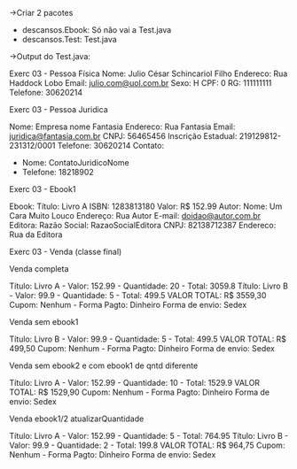 ->Criar 2 pacotes
* descansos.Ebook: Só não vai a Test.java
* descansos.Test: Test.java


->Output do Test.java:


 Exerc 03 - Pessoa Física 
Nome: Julio César Schincariol Filho
Endereco: Rua Haddock Lobo
Email: julio.com@uol.com.br
Sexo: H
CPF: 0
RG: 111111111
Telefone: 30620214

 Exerc 03 - Pessoa Juridica 

Nome: Empresa nome Fantasia
Endereco: Rua Fantasia
Email: juridica@fantasia.com.br
CNPJ: 56465456
Inscrição Estadual: 219129812-231312/0001
Telefone: 30620214
Contato: 
- Nome: ContatoJuridicoNome
- Telefone: 18218902

 Exerc 03 - Ebook1 

Ebook: 
Título: Livro A
ISBN: 1283813180
Valor: R$ 152.99
Autor: 
Nome: Um Cara Muito Louco
Endereço: Rua Autor
E-mail: doidao@autor.com.br
Editora:
Razão Social: RazaoSocialEditora
CNPJ: 82138712387
Endereco: Rua da Editora

 Exerc 03 - Venda (classe final) 


Venda completa

Título: Livro A - Valor: 152.99 - Quantidade: 20 - Total: 3059.8
Título: Livro B - Valor: 99.9 - Quantidade: 5 - Total: 499.5
VALOR TOTAL: R$ 3559,30
Cupom: Nenhum - Forma Pagto: Dinheiro
Forma de envio: Sedex

Venda sem ebook1

Título: Livro B - Valor: 99.9 - Quantidade: 5 - Total: 499.5
VALOR TOTAL: R$ 499,50
Cupom: Nenhum - Forma Pagto: Dinheiro
Forma de envio: Sedex

Venda sem ebook2 e com ebook1 de qntd diferente

Título: Livro A - Valor: 152.99 - Quantidade: 10 - Total: 1529.9
VALOR TOTAL: R$ 1529,90
Cupom: Nenhum - Forma Pagto: Dinheiro
Forma de envio: Sedex

Venda ebook1/2 atualizarQuantidade

Título: Livro A - Valor: 152.99 - Quantidade: 5 - Total: 764.95
Título: Livro B - Valor: 99.9 - Quantidade: 2 - Total: 199.8
VALOR TOTAL: R$ 964,75
Cupom: Nenhum - Forma Pagto: Dinheiro
Forma de envio: Sedex
